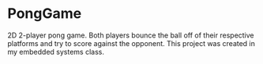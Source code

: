 # PongGame
2D 2-player pong game. Both players bounce the ball off of their respective platforms and try to score against the opponent.
This project was created in my embedded systems class.
